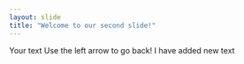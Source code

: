 ```yaml
---
layout: slide
title: "Welcome to our second slide!"
---
```

Your text
Use the left arrow to go back!
I have added new text
